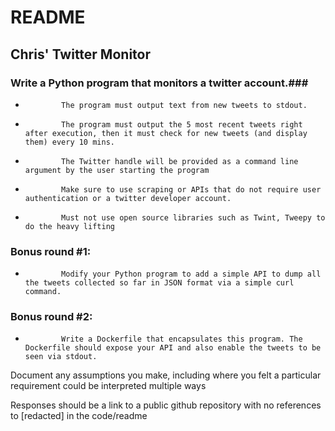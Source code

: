 # README #

## Chris' Twitter Monitor ##

### Write a Python program that monitors a twitter account.###

*             The program must output text from new tweets to stdout.

*             The program must output the 5 most recent tweets right after execution, then it must check for new tweets (and display them) every 10 mins.

*             The Twitter handle will be provided as a command line argument by the user starting the program

*             Make sure to use scraping or APIs that do not require user authentication or a twitter developer account.

*             Must not use open source libraries such as Twint, Tweepy to do the heavy lifting

### Bonus round #1:
* 			  Modify your Python program to add a simple API to dump all the tweets collected so far in JSON format via a simple curl command.  

### Bonus round #2: 
* 			  Write a Dockerfile that encapsulates this program. The Dockerfile should expose your API and also enable the tweets to be seen via stdout. 

Document any assumptions you make, including where you felt a particular requirement could be interpreted multiple ways 

Responses should be a link to a public github repository with no references to [redacted] in the code/readme 







